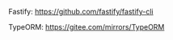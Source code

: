 <!--
 * @Description:
 * @Author: will
 * @Date: 2020-09-12 10:56:56
-->

Fastify: https://github.com/fastify/fastify-cli

TypeORM: https://gitee.com/mirrors/TypeORM
